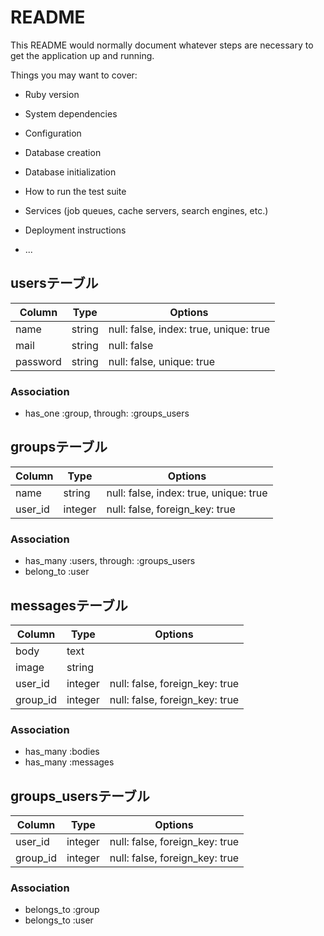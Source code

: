 # README

This README would normally document whatever steps are necessary to get the
application up and running.

Things you may want to cover:

* Ruby version

* System dependencies

* Configuration

* Database creation

* Database initialization

* How to run the test suite

* Services (job queues, cache servers, search engines, etc.)

* Deployment instructions

* ...
## usersテーブル
|Column|Type|Options|
|------|----|-------|
|name|string|null: false, index: true, unique: true|
|mail|string|null: false|
|password|string|null: false, unique: true|

### Association
- has_one :group, through: :groups_users

## groupsテーブル
|Column|Type|Options|
|------|----|-------|
|name|string|null: false, index: true, unique: true|
|user_id|integer|null: false, foreign_key: true|

### Association
- has_many :users, through: :groups_users
- belong_to :user

## messagesテーブル
|Column|Type|Options|
|------|----|-------|
|body|text||
|image|string||
|user_id|integer|null: false, foreign_key: true|
|group_id|integer|null: false, foreign_key: true|

### Association
- has_many :bodies
- has_many :messages

## groups_usersテーブル
|Column|Type|Options|
|------|----|-------|
|user_id|integer|null: false, foreign_key: true|
|group_id|integer|null: false, foreign_key: true|

### Association
- belongs_to :group
- belongs_to :user